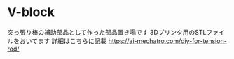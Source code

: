 # V-block
突っ張り棒の補助部品として作った部品置き場です
3Dプリンタ用のSTLファイルをおいてます
詳細はこちらに記載
https://ai-mechatro.com/diy-for-tension-rod/
